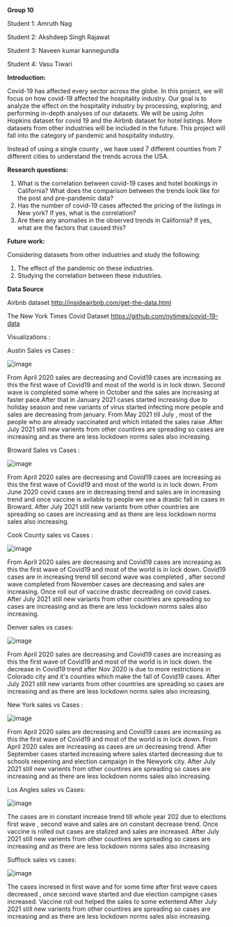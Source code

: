 **Group 10**

Student 1: Amruth Nag

Student 2: Akshdeep Singh Rajawat

Student 3: Naveen kumar kannegundla

Student 4: Vasu Tiwari
 
**Introduction:**

Covid-19 has affected every sector across the globe. In this project, we will focus on how
covid-19 affected the hospitality industry.  Our goal is to analyze the effect on the
hospitality industry by processing, exploring, and performing in-depth analyses
of our datasets.
We will be using John Hopkins dataset for covid 19 and the Airbnb dataset for hotel listings. More datasets from other industries will be included in the future. This project will fall into the category of pandemic and hospitality industry.


Instead of using a single county , we have used 7 different counties from 7 different  cities to understand the trends across the USA.
 
**Research questions:**

1. What is the correlation between covid-19 cases and hotel bookings in California? What does the comparison between the trends look like for the post and pre-pandemic data?
2. Has the number of covid-19 cases affected the pricing of the listings in New york? If yes, what is the correlation?
3. Are there any anomalies in the observed trends in California? If yes, what are the factors that caused this?
 
**Future work:**

Considering datasets from other industries and study the following:

1. The effect of the pandemic on these industries.
2. Studying the correlation between these industries.

**Data Source**

Airbnb dataset http://insideairbnb.com/get-the-data.html

The New York Times Covid Dataset https://github.com/nytimes/covid-19-data





Visualizations :


Austin Sales vs Cases :

![image](https://user-images.githubusercontent.com/91858789/141694218-d9d51fb3-9174-4bac-babd-8b290ec12a30.png)

From April 2020 sales are decreasing and Covid19 cases are increasing as this the first wave of Covid19 and most of the world is in lock down.
Second wave is completed some where in October and the sales are increasing at faster pace.After that in January 2021 cases started increasing due to holiday season and new variants of virus started infecting more people and sales are decreasing from january.
From May 2021 till July  , most of the people who are already vaccinated and which intiated the sales raise .After July 2021 still new varients from other countires are spreading so cases are increasing and as there are less lockdown norms sales also increasing.





Broward Sales vs Cases :

![image](https://user-images.githubusercontent.com/91858789/141694273-f74684c3-47ab-4c67-a548-62fa4b0134b9.png)


From April 2020 sales are decreasing and Covid19 cases are increasing as this the first wave of Covid19 and most of the world is in lock down.
From June 2020  covid cases are in decreasing trend and sales are in increasing trend and once vaccine is avilable  to people we see a drastic fall in cases in Broward.
After July 2021 still new variants from other countries are spreading so cases are increasing and as there are less lockdown norms sales also increasing.


Cook County sales vs Cases :

![image](https://user-images.githubusercontent.com/91858789/141694292-4c84cdc6-2d46-4def-a570-0130b40b8556.png)

From April 2020 sales are decreasing and Covid19 cases are increasing as this the first wave of Covid19 and most of the world is in lock down.
Covid19 cases are in increasing trend till second wave was completed , after second wave completed from November cases are decreasing and sales are increasing. Once roll out of vaccine drastic decreading on covid cases.
After July 2021 still new variants from other countries are spreading so cases are increasing and as there are less lockdown norms sales also increasing.

Denver sales vs cases:

![image](https://user-images.githubusercontent.com/91858789/141694325-09dab57a-2c9c-4623-9fbc-f1716cea52f4.png)

From April 2020 sales are decreasing and Covid19 cases are increasing as this the first wave of Covid19 and most of the world is in lock down.
the decrease in Covid19 trend after Nov 2020 is due to more restrictions in Colorado city and it's counties which make the fall of Covid19 cases.
After July 2021 still new variants from other countries are spreading so cases are increasing and as there are less lockdown norms sales also increasing.

New York  sales vs Cases :

![image](https://user-images.githubusercontent.com/91858789/141694344-80452f23-5ead-48e6-a8f9-01e96a6ebe48.png)


From April 2020 sales are decreasing and Covid19 cases are increasing as this the first wave of Covid19 and most of the world is in lock down. From April 2020 sales are increasing as cases are un decreasing trend. After September cases started increasing where  sales started decreasing due to schools reopening  and election campaign in the Newyork city.
After July 2021 still new varients from other countires are spreading so cases are increasing and as there are less lockdown norms sales also increasing.


Los Angles sales vs Cases:

![image](https://user-images.githubusercontent.com/91858789/141694365-ca759032-2676-4d28-9d00-4dacdc702023.png)


The cases are in constant increase trend till whole year 202 due to elections first wave , second wave and sales are on constant decrease trend. Once vaccine is rolled out cases are stalized and sales are increased. After July 2021 still new varients from other countires are spreading so cases are increasing and as there are less lockdown norms sales also increasing


Sufflock sales vs cases: 

![image](https://user-images.githubusercontent.com/91858789/141694379-52b319dc-e433-41c7-af63-02a3205b94bb.png)


The cases incresed in first wave and for some time after first wave cases decreased , once second wave started and due  election campigne cases increased. Vaccine roll out helped the sales to some extentend After July 2021 still new varients from other countires are spreading so cases are increasing and as there are less lockdown norms sales also increasing.
